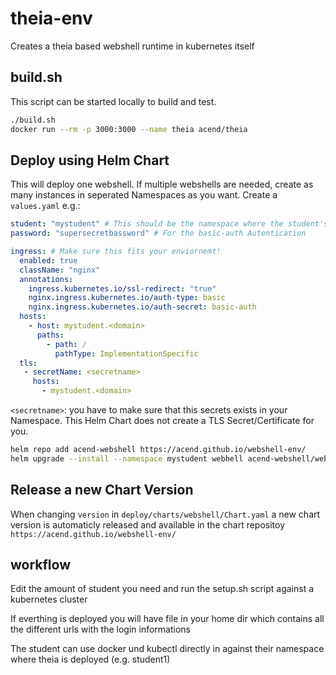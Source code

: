 # theia-env

Creates a theia based webshell runtime in kubernetes itself

## build.sh

This script can be started locally to build and test.

```bash
./build.sh
docker run --rm -p 3000:3000 --name theia acend/theia
```

## Deploy using Helm Chart

This will deploy one webshell. If multiple webshells are needed, create as many instances in seperated Namespaces as you want.
Create a `values.yaml` e.g.:

```yaml
student: "mystudent" # This should be the namespace where the student's webshell is deployed to
password: "supersecretbassword" # For the basic-auth Autentication

ingress: # Make sure this fits your enviornemt!
  enabled: true
  className: "nginx"
  annotations: 
    ingress.kubernetes.io/ssl-redirect: "true"
    nginx.ingress.kubernetes.io/auth-type: basic
    nginx.ingress.kubernetes.io/auth-secret: basic-auth
  hosts:
    - host: mystudent.<domain>
      paths:
        - path: /
          pathType: ImplementationSpecific
  tls: 
   - secretName: <secretname>
     hosts:
       - mystudent.<domain>
```

`<secretname>`: you have to make sure that this secrets exists in your Namespace. This Helm Chart does not create a TLS Secret/Certificate for you.

```bash
helm repo add acend-webshell https://acend.github.io/webshell-env/
helm upgrade --install --namespace mystudent webhell acend-webshell/webshell -f values.yaml
```

## Release a new Chart Version

When changing `version` in `deploy/charts/webshell/Chart.yaml` a new chart version is automaticly released and available in the chart repositoy `https://acend.github.io/webshell-env/`

## workflow

Edit the amount of student you need and run the setup.sh script against a kubernetes cluster

If everthing is deployed you will have file in your home dir which contains all the different urls with the login informations

The student can use docker und kubectl directly in against their namespace where theia is deployed (e.g. student1)
